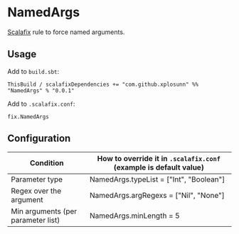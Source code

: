 # NamedArgs

[Scalafix](https://github.com/scalacenter/scalafix) rule to force named arguments.

## Usage

Add to `build.sbt`:

`ThisBuild / scalafixDependencies += "com.github.xplosunn" %% "NamedArgs" % "0.0.1"`

Add to `.scalafix.conf`:

`fix.NamedArgs`

## Configuration

| Condition                            | How to override it in `.scalafix.conf` (example is default value) |
|--------------------------------------|-------------------------------------------------------------------|
| Parameter type                       | NamedArgs.typeList = ["Int", "Boolean"]                           |
| Regex over the argument              | NamedArgs.argRegexs = ["Nil", "None"]                             |
| Min arguments (per parameter list)   | NamedArgs.minLength = 5                                           |
